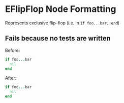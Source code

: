 <!-- BEGIN_AUTOGENERATED -->

# EFlipFlop Node Formatting

Represents exclusive flip-flop (i.e. in `if foo...bar; end`)

<!-- END_AUTOGENERATED -->

## Fails because no tests are written

Before:

```ruby
if foo...bar
  nil
end
```

After:

```ruby
if foo...bar
  nil
end
```
